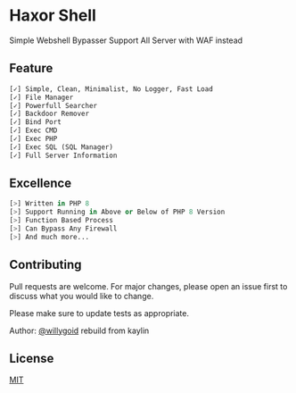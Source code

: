 
# Haxor Shell

Simple Webshell Bypasser Support All Server with WAF instead
## Feature

```python
[✓] Simple, Clean, Minimalist, No Logger, Fast Load
[✓] File Manager
[✓] Powerfull Searcher
[✓] Backdoor Remover
[✓] Bind Port
[✓] Exec CMD
[✓] Exec PHP
[✓] Exec SQL (SQL Manager)
[✓] Full Server Information
```

## Excellence

```python
[>] Written in PHP 8
[>] Support Running in Above or Below of PHP 8 Version
[>] Function Based Process
[>] Can Bypass Any Firewall
[>] And much more...
```

## Contributing
Pull requests are welcome. For major changes, please open an issue first to discuss what you would like to change.

Please make sure to update tests as appropriate.

Author: [@willygoid](https://icq.im/willygoid)
rebuild from kaylin

## License
[MIT](https://choosealicense.com/licenses/mit/)
